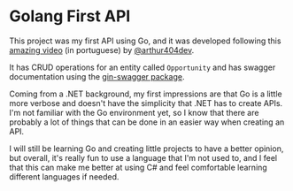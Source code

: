 # Golang First API

This project was my first API using Go, and it was developed following this [amazing video](https://www.youtube.com/watch?v=wyEYpX5U4Vg) (in portuguese) by [@arthur404dev](https://github.com/arthur404dev).

It has CRUD operations for an entity called `Opportunity` and has swagger documentation using the [gin-swagger package](https://github.com/swaggo/gin-swagger).

Coming from a .NET background, my first impressions are that Go is a little more verbose and doesn't have the simplicity that .NET has to create APIs. I'm not familiar with the Go environment yet, so I know that there are probably a lot of things that can be done in an easier way when creating an API.

I will still be learning Go and creating little projects to have a better opinion, but overall, it's really fun to use a language that I'm not used to, and I feel that this can make me better at using C# and feel comfortable learning different languages if needed. 
